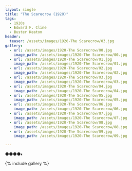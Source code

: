 ```yaml
---
layout: single
title: "The Scarecrow (1920)"
tags:
  - 1920s 
  - Edward F. Cline
  - Buster Keaton
header:
  teaser: /assets/images/1920-The Scarecrow/03.jpg
gallery:
  - url: /assets/images/1920-The Scarecrow/00.jpg
    image_path: /assets/images/1920-The Scarecrow/00.jpg  
  - url: /assets/images/1920-The Scarecrow/01.jpg
    image_path: /assets/images/1920-The Scarecrow/01.jpg
  - url: /assets/images/1920-The Scarecrow/02.jpg
    image_path: /assets/images/1920-The Scarecrow/02.jpg
  - url: /assets/images/1920-The Scarecrow/03.jpg
    image_path: /assets/images/1920-The Scarecrow/03.jpg
  - url: /assets/images/1920-The Scarecrow/04.jpg
    image_path: /assets/images/1920-The Scarecrow/04.jpg
  - url: /assets/images/1920-The Scarecrow/05.jpg
    image_path: /assets/images/1920-The Scarecrow/05.jpg
  - url: /assets/images/1920-The Scarecrow/06.jpg
    image_path: /assets/images/1920-The Scarecrow/06.jpg
  - url: /assets/images/1920-The Scarecrow/07.jpg
    image_path: /assets/images/1920-The Scarecrow/07.jpg
  - url: /assets/images/1920-The Scarecrow/08.jpg
    image_path: /assets/images/1920-The Scarecrow/08.jpg
  - url: /assets/images/1920-The Scarecrow/09.jpg
    image_path: /assets/images/1920-The Scarecrow/09.jpg

---
```

●●●●◐

{% include gallery %}
